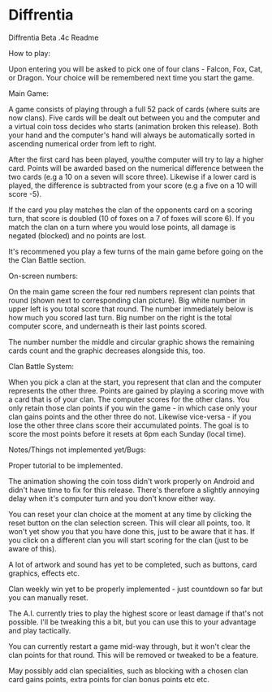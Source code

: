 # Diffrentia

Diffrentia Beta .4c Readme

How to play:

Upon entering you will be asked to pick one of four clans - Falcon, Fox, Cat, or Dragon.
Your choice will be remembered next time you start the game.


Main Game:

A game consists of playing through a full 52 pack of cards (where suits are now clans).
Five cards will be dealt out between you and the computer and a virtual coin toss decides who starts (animation broken this release).
Both your hand and the computer's hand will always be automatically sorted in ascending numerical order from left to right.

After the first card has been played, you/the computer will try to lay a higher card.
Points will be awarded based on the numerical difference between the two cards (e.g a 10 on a seven will score three).
Likewise if a lower card is played, the difference is subtracted from your score (e.g a five on a 10 will score -5).

If the card you play matches the clan of the opponents card on a scoring turn, that score is doubled (10 of foxes on a 7 of foxes will score 6).
If you match the clan on a turn where you would lose points, all damage is negated (blocked) and no points are lost.

It's recommened you play a few turns of the main game before going on the the Clan Battle section.


On-screen numbers:

On the main game screen the four red numbers represent clan points that round (shown next to corresponding clan picture).
Big white number in upper left is you total score that round.
The number immediately below is how much you scored last turn.
Big number on the right is the total computer score, and underneath is their last points scored.

The number number the middle and circular graphic shows the remaining cards count and the graphic decreases alongside this, too.


Clan Battle System:

When you pick a clan at the start, you represent that clan and the computer represents the other three.
Points are gained by playing a scoring move with a card that is of your clan. 
The computer scores for the other clans.
You only retain those clan points if you win the game - in which case only your clan gains points and the other three do not.
Likewise vice-versa - if you lose the other three clans score their accumulated points.
The goal is to score the most points before it resets at 6pm each Sunday (local time).


Notes/Things not implemented yet/Bugs:

Proper tutorial to be implemented.

The animation showing the coin toss didn't work properly on Android and didn't have time to fix for this release.
There's therefore a slightly annoying delay when it's computer turn and you don't know either way.

You can reset your clan choice at the moment at any time by clicking the reset button on the clan selection screen.
This will clear all points, too. It won't yet show you that you have done this, just to be aware that it has.
If you click on a different clan you will start scoring for the clan (just to be aware of this).

A lot of artwork and sound has yet to be completed, such as buttons, card graphics, effects etc.

Clan weekly win yet to be properly implemented - just countdown so far but you can manually reset.

The A.I. currently tries to play the highest score or least damage if that's not possible. 
I'll be tweaking this a bit, but you can use this to your advantage and play tactically.

You can currently restart a game mid-way through, but it won't clear the clan points for that round.
This will be removed or tweaked to be a feature.

May possibly add clan specialities, such as blocking with a chosen clan card gains points, extra points for clan bonus points etc etc. 








